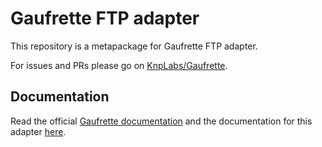 # Gaufrette FTP adapter

This repository is a metapackage for Gaufrette FTP adapter.

For issues and PRs please go on [KnpLabs/Gaufrette](https://github.com/KnpLabs/Gaufrette).

## Documentation

Read the official [Gaufrette documentation](https://knplabs.github.io/Gaufrette/) and the documentation for this adapter [here](https://knplabs.github.io/Gaufrette/adapters/ftp.html).
